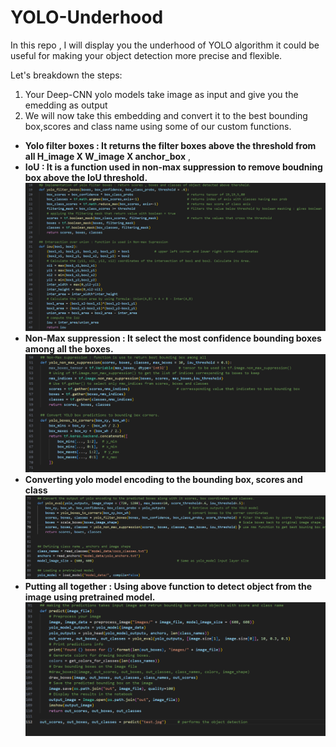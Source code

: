 # YOLO-Underhood
In this repo , I will display you the underhood of YOLO algorithm it could be useful for making your object detection more precise and flexible.

Let's breakdown the steps: 
 1. Your Deep-CNN yolo models take image as input and give you the emedding as output
 2. We will now take this embedding and convert it to the best bounding box,scores and class name using some of our custom functions.

* **Yolo filter boxes : It returns the filter boxes above the threshold from all H_image X W_image X anchor_box** ,
* **IoU : It is a function used  in non-max suppression to remove boudning box above the IoU threshold.**
![](https://github.com/Utshav-paudel/YOLO-Underhood/blob/2f3d8d689d127dcac43dd20cae44f3ca67f10ab3/Image/Yolo%20(1).png)
* **Non-Max suppression : It select the most confidence bounding boxes among all the boxes.**
![](https://github.com/Utshav-paudel/YOLO-Underhood/blob/2f3d8d689d127dcac43dd20cae44f3ca67f10ab3/Image/Yolo%20(2).png)
* **Converting yolo model encoding to the bounding box, scores and class**
![](https://github.com/Utshav-paudel/YOLO-Underhood/blob/2f3d8d689d127dcac43dd20cae44f3ca67f10ab3/Image/Yolo%20(3).png)
* **Putting all together : Using above function to detect object from the image using pretrained model.**
![](https://github.com/Utshav-paudel/YOLO-Underhood/blob/2f3d8d689d127dcac43dd20cae44f3ca67f10ab3/Image/Yolo%20(4).png)
